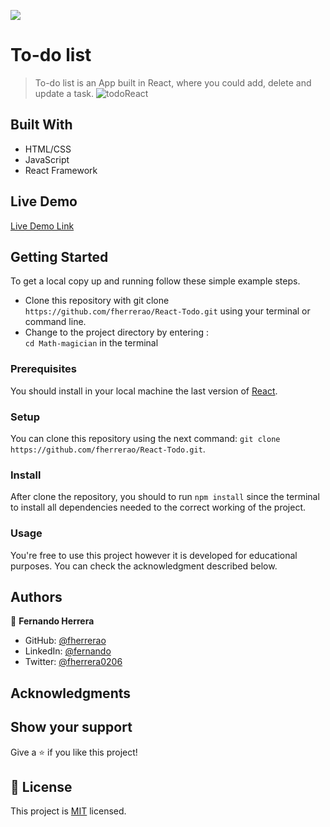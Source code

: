 ![](https://img.shields.io/badge/Microverse-blueviolet)

# To-do list

> To-do list is an App built in React, where you could add, delete and update a task.
![todoReact](https://user-images.githubusercontent.com/91301423/154083359-edd1b704-0e7d-47bf-abdb-a3f6479eef57.png)

## Built With

- HTML/CSS
- JavaScript
- React Framework

## Live Demo

[Live Demo Link](https://fherrerao.github.io/Math-magician/)

## Getting Started

To get a local copy up and running follow these simple example steps.

- Clone this repository with git clone `https://github.com/fherrerao/React-Todo.git` using your terminal or command line.
- Change to the project directory by entering : <br>
`cd Math-magician` in the terminal

### Prerequisites

You should install in your local machine the last version of [React](https://en.reactjs.org/).

### Setup

You can clone this repository using the next command: `git clone https://github.com/fherrerao/React-Todo.git`.

### Install

After clone the repository, you should to run `npm install` since the terminal to install all dependencies needed to the correct working of the project.
   
### Usage

You're free to use this project however it is developed for educational purposes. You can check the acknowledgment described below.

## Authors

👤 **Fernando Herrera**

- GitHub: [@fherrerao](https://github.com/fherrerao)
- LinkedIn: [@fernando](https://www.linkedin.com/in/fernando-herrera-25a6361b2/)
- Twitter: [@fherrera0206](https://twitter.com/fherrera0206)

## Acknowledgments

## Show your support

Give a ⭐️ if you like this project!

## 📝 License

This project is [MIT](./MIT.md) licensed.
